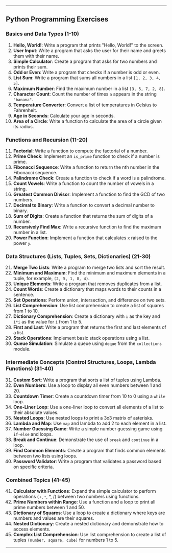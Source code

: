 
---

## Python Programming Exercises

### Basics and Data Types (1-10)

1. **Hello, World!**: Write a program that prints "Hello, World!" to the screen.
2. **User Input**: Write a program that asks the user for their name and greets them with their name.
3. **Simple Calculator**: Create a program that asks for two numbers and prints their sum.
4. **Odd or Even**: Write a program that checks if a number is odd or even.
5. **List Sum**: Write a program that sums all numbers in a list `[1, 2, 3, 4, 5]`.
6. **Maximum Number**: Find the maximum number in a list `[3, 5, 7, 2, 8]`.
7. **Character Count**: Count the number of times `a` appears in the string `"banana"`.
8. **Temperature Converter**: Convert a list of temperatures in Celsius to Fahrenheit.
9. **Age in Seconds**: Calculate your age in seconds.
10. **Area of a Circle**: Write a function to calculate the area of a circle given its radius.

### Functions and Recursion (11-20)

11. **Factorial**: Write a function to compute the factorial of a number.
12. **Prime Check**: Implement an `is_prime` function to check if a number is prime.
13. **Fibonacci Sequence**: Write a function to return the nth number in the Fibonacci sequence.
14. **Palindrome Check**: Create a function to check if a word is a palindrome.
15. **Count Vowels**: Write a function to count the number of vowels in a string.
16. **Greatest Common Divisor**: Implement a function to find the GCD of two numbers.
17. **Decimal to Binary**: Write a function to convert a decimal number to binary.
18. **Sum of Digits**: Create a function that returns the sum of digits of a number.
19. **Recursively Find Max**: Write a recursive function to find the maximum number in a list.
20. **Power Function**: Implement a function that calculates `x` raised to the power `y`.

### Data Structures (Lists, Tuples, Sets, Dictionaries) (21-30)

21. **Merge Two Lists**: Write a program to merge two lists and sort the result.
22. **Minimum and Maximum**: Find the minimum and maximum elements in a tuple, for example, `(2, 5, 1, 8, 4)`.
23. **Unique Elements**: Write a program that removes duplicates from a list.
24. **Count Words**: Create a dictionary that maps words to their counts in a sentence.
25. **Set Operations**: Perform union, intersection, and difference on two sets.
26. **List Comprehension**: Use list comprehension to create a list of squares from 1 to 10.
27. **Dictionary Comprehension**: Create a dictionary with `i` as the key and `i*i` as the value for `i` from 1 to 5.
28. **First and Last**: Write a program that returns the first and last elements of a list.
29. **Stack Operations**: Implement basic stack operations using a list.
30. **Queue Simulation**: Simulate a queue using `deque` from the `collections` module.

### Intermediate Concepts (Control Structures, Loops, Lambda Functions) (31-40)

31. **Custom Sort**: Write a program that sorts a list of tuples using Lambda.
32. **Even Numbers**: Use a loop to display all even numbers between 1 and 20.
33. **Countdown Timer**: Create a countdown timer from 10 to 0 using a `while` loop.
34. **One-Liner Loop**: Use a one-liner loop to convert all elements of a list to their absolute values.
35. **Nested Loops**: Use nested loops to print a 3x3 matrix of asterisks.
36. **Lambda and Map**: Use `map` and lambda to add 2 to each element in a list.
37. **Number Guessing Game**: Write a simple number guessing game using `if-else` and loops.
38. **Break and Continue**: Demonstrate the use of `break` and `continue` in a loop.
39. **Find Common Elements**: Create a program that finds common elements between two lists using loops.
40. **Password Validator**: Write a program that validates a password based on specific criteria.

### Combined Topics (41-45)

41. **Calculator with Functions**: Expand the simple calculator to perform operations (+, -, \*, /) between two numbers using functions.
42. **Prime Numbers within Range**: Use a function and a loop to print all prime numbers between 1 and 50.
43. **Dictionary of Squares**: Use a loop to create a dictionary where keys are numbers and values are their squares.
44. **Nested Dictionary**: Create a nested dictionary and demonstrate how to access elements.
45. **Complex List Comprehension**: Use list comprehension to create a list of tuples `(number, square, cube)` for numbers 1 to 5.

---
